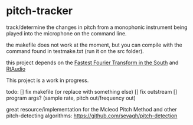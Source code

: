 # pitch-tracker
track/determine the changes in pitch from a monophonic instrument being played into the microphone on the command line.

the makefile does not work at the moment, but you can compile with the command found in testmake.txt (run it on the src folder).

this project depends on the [Fastest Fourier Transform in the South](https://github.com/anthonix/ffts) and [RtAudio](https://github.com/thestk/rtaudio)

This project is a work in progress.

todo:
	[] fix makefile (or replace with something else)
	[] fix outstream
	[] program args? (sample rate, pitch out/frequency out)

great resource/implementation for the Mcleod Pitch Method and other pitch-detecting algorithms:
https://github.com/sevagh/pitch-detection
